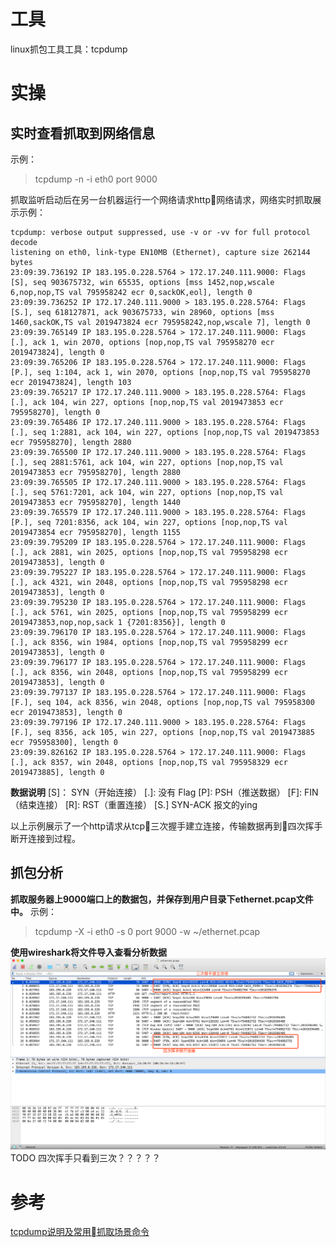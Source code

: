 # 工具
linux抓包工具工具：tcpdump

# 实操
## 实时查看抓取到网络信息
示例：
> tcpdump -n -i eth0 port 9000

抓取监听启动后在另一台机器运行一个网络请求http网络请求，网络实时抓取展示示例：
```
tcpdump: verbose output suppressed, use -v or -vv for full protocol decode
listening on eth0, link-type EN10MB (Ethernet), capture size 262144 bytes
23:09:39.736192 IP 183.195.0.228.5764 > 172.17.240.111.9000: Flags [S], seq 903675732, win 65535, options [mss 1452,nop,wscale 6,nop,nop,TS val 795958242 ecr 0,sackOK,eol], length 0
23:09:39.736252 IP 172.17.240.111.9000 > 183.195.0.228.5764: Flags [S.], seq 618127871, ack 903675733, win 28960, options [mss 1460,sackOK,TS val 2019473824 ecr 795958242,nop,wscale 7], length 0
23:09:39.765149 IP 183.195.0.228.5764 > 172.17.240.111.9000: Flags [.], ack 1, win 2070, options [nop,nop,TS val 795958270 ecr 2019473824], length 0
23:09:39.765206 IP 183.195.0.228.5764 > 172.17.240.111.9000: Flags [P.], seq 1:104, ack 1, win 2070, options [nop,nop,TS val 795958270 ecr 2019473824], length 103
23:09:39.765217 IP 172.17.240.111.9000 > 183.195.0.228.5764: Flags [.], ack 104, win 227, options [nop,nop,TS val 2019473853 ecr 795958270], length 0
23:09:39.765486 IP 172.17.240.111.9000 > 183.195.0.228.5764: Flags [.], seq 1:2881, ack 104, win 227, options [nop,nop,TS val 2019473853 ecr 795958270], length 2880
23:09:39.765500 IP 172.17.240.111.9000 > 183.195.0.228.5764: Flags [.], seq 2881:5761, ack 104, win 227, options [nop,nop,TS val 2019473853 ecr 795958270], length 2880
23:09:39.765505 IP 172.17.240.111.9000 > 183.195.0.228.5764: Flags [.], seq 5761:7201, ack 104, win 227, options [nop,nop,TS val 2019473853 ecr 795958270], length 1440
23:09:39.765579 IP 172.17.240.111.9000 > 183.195.0.228.5764: Flags [P.], seq 7201:8356, ack 104, win 227, options [nop,nop,TS val 2019473854 ecr 795958270], length 1155
23:09:39.795209 IP 183.195.0.228.5764 > 172.17.240.111.9000: Flags [.], ack 2881, win 2025, options [nop,nop,TS val 795958298 ecr 2019473853], length 0
23:09:39.795227 IP 183.195.0.228.5764 > 172.17.240.111.9000: Flags [.], ack 4321, win 2048, options [nop,nop,TS val 795958298 ecr 2019473853], length 0
23:09:39.795230 IP 183.195.0.228.5764 > 172.17.240.111.9000: Flags [.], ack 5761, win 2025, options [nop,nop,TS val 795958299 ecr 2019473853,nop,nop,sack 1 {7201:8356}], length 0
23:09:39.796170 IP 183.195.0.228.5764 > 172.17.240.111.9000: Flags [.], ack 8356, win 1984, options [nop,nop,TS val 795958299 ecr 2019473853], length 0
23:09:39.796177 IP 183.195.0.228.5764 > 172.17.240.111.9000: Flags [.], ack 8356, win 2048, options [nop,nop,TS val 795958299 ecr 2019473853], length 0
23:09:39.797137 IP 183.195.0.228.5764 > 172.17.240.111.9000: Flags [F.], seq 104, ack 8356, win 2048, options [nop,nop,TS val 795958300 ecr 2019473853], length 0
23:09:39.797196 IP 172.17.240.111.9000 > 183.195.0.228.5764: Flags [F.], seq 8356, ack 105, win 227, options [nop,nop,TS val 2019473885 ecr 795958300], length 0
23:09:39.826162 IP 183.195.0.228.5764 > 172.17.240.111.9000: Flags [.], ack 8357, win 2048, options [nop,nop,TS val 795958329 ecr 2019473885], length 0
```
**数据说明**
[S]： SYN（开始连接）
[.]: 没有 Flag
[P]: PSH（推送数据）
[F]: FIN （结束连接）
[R]: RST（重置连接）
[S.] SYN-ACK 报文的ying

以上示例展示了一个http请求从tcp三次握手建立连接，传输数据再到四次挥手断开连接到过程。

## 抓包分析
**抓取服务器上9000端口上的数据包，并保存到用户目录下ethernet.pcap文件中。**
示例：
> tcpdump -X -i eth0 -s 0 port 9000 -w ~/ethernet.pcap

**使用wireshark将文件导入查看分析数据**
![wireshark分析](../../picture/wireshark分析.png)
TODO 四次挥手只看到三次？？？？？


# 参考
[tcpdump说明及常用抓取场景命令](https://amits-notes.readthedocs.io/en/latest/networking/tcpdump.html)